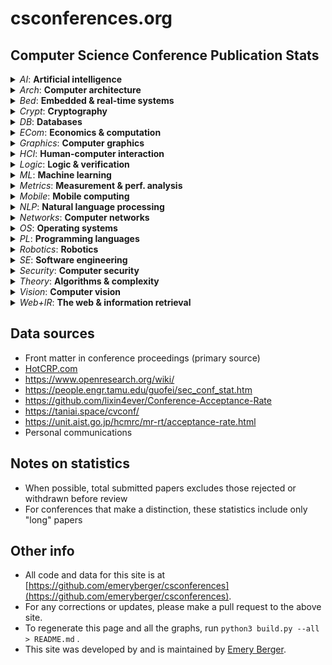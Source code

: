 # csconferences.org

## Computer Science Conference Publication Stats


<details>
<summary>
<em>AI</em>: <b>Artificial intelligence</b>
</summary>
<A NAME="AAAI">
<P><B><A HREF="https://dblp.org/db/conf/aaai/index.html">AAAI</A></B>
 <em>mean acceptance rate, last 5 years: 19%</em><br />
<IMG SRC="https://github.com/emeryberger/csconferences/blob/main/graphs/AAAI.png?raw=true" WIDTH="500">

<A NAME="IJCAI">
<P><B><A HREF="https://dblp.org/db/conf/ijcai/index.html">IJCAI</A></B>
 <em>mean acceptance rate, last 5 years: 16%</em><br />
<IMG SRC="https://github.com/emeryberger/csconferences/blob/main/graphs/IJCAI.png?raw=true" WIDTH="500">

</details>

<details>
<summary>
<em>Arch</em>: <b>Computer architecture</b>
</summary>
<A NAME="ASPLOS">
<P><B><A HREF="https://dblp.org/db/conf/asplos/index.html">ASPLOS</A></B>
 <em>mean acceptance rate, last 5 years: 21%</em><br />
<IMG SRC="https://github.com/emeryberger/csconferences/blob/main/graphs/ASPLOS.png?raw=true" WIDTH="500">

<A NAME="HPCA">
<P><B><A HREF="https://dblp.org/db/conf/hpca/index.html">HPCA</A></B>
 <em>mean acceptance rate, last 5 years: 25%</em><br />
<IMG SRC="https://github.com/emeryberger/csconferences/blob/main/graphs/HPCA.png?raw=true" WIDTH="500">

<A NAME="ISCA">
<P><B><A HREF="https://dblp.org/db/conf/isca/index.html">ISCA</A></B>
 <em>mean acceptance rate, last 5 years: 18%</em><br />
<IMG SRC="https://github.com/emeryberger/csconferences/blob/main/graphs/ISCA.png?raw=true" WIDTH="500">

<A NAME="MICRO">
<P><B><A HREF="https://dblp.org/db/conf/micro/index.html">MICRO</A></B>
 <em>mean acceptance rate, last 5 years: 22%</em><br />
<IMG SRC="https://github.com/emeryberger/csconferences/blob/main/graphs/MICRO.png?raw=true" WIDTH="500">

</details>

<details>
<summary>
<em>Bed</em>: <b>Embedded & real-time systems</b>
</summary>
<A NAME="RTAS">
<P><B><A HREF="https://dblp.org/db/conf/rtas/index.html">RTAS</A></B>
 <em>mean acceptance rate, last 5 years: 28%</em><br />
<IMG SRC="https://github.com/emeryberger/csconferences/blob/main/graphs/RTAS.png?raw=true" WIDTH="500">

<A NAME="RTSS">
<P><B><A HREF="https://dblp.org/db/conf/rtss/index.html">RTSS</A></B>
 <em>mean acceptance rate, last 5 years: 25%</em><br />
<IMG SRC="https://github.com/emeryberger/csconferences/blob/main/graphs/RTSS.png?raw=true" WIDTH="500">

</details>

<details>
<summary>
<em>Crypt</em>: <b>Cryptography</b>
</summary>
<A NAME="CRYPTO">
<P><B><A HREF="https://dblp.org/db/conf/crypto/index.html">CRYPTO</A></B>
 <em>mean acceptance rate, last 5 years: 23%</em><br />
<IMG SRC="https://github.com/emeryberger/csconferences/blob/main/graphs/CRYPTO.png?raw=true" WIDTH="500">

<A NAME="EuroCrypt">
<P><B><A HREF="https://dblp.org/db/conf/eurocrypt/index.html">EuroCrypt</A></B>
 <em>mean acceptance rate, last 5 years: 22%</em><br />
<IMG SRC="https://github.com/emeryberger/csconferences/blob/main/graphs/EuroCrypt.png?raw=true" WIDTH="500">

</details>

<details>
<summary>
<em>DB</em>: <b>Databases</b>
</summary>
<A NAME="ICDE">
<P><B><A HREF="https://dblp.org/db/conf/icde/index.html">ICDE</A></B>
 <em>mean acceptance rate, last 5 years: 24%</em><br />
<IMG SRC="https://github.com/emeryberger/csconferences/blob/main/graphs/ICDE.png?raw=true" WIDTH="500">

<A NAME="PODS">
<P><B><A HREF="https://dblp.org/db/conf/pods/index.html">PODS</A></B>
 <em>mean acceptance rate, last 5 years: 36%</em><br />
<IMG SRC="https://github.com/emeryberger/csconferences/blob/main/graphs/PODS.png?raw=true" WIDTH="500">

<A NAME="SIGMOD">
<P><B><A HREF="https://dblp.org/db/conf/sigmod/index.html">SIGMOD</A></B>
 <em>mean acceptance rate, last 5 years: 28%</em><br />
<IMG SRC="https://github.com/emeryberger/csconferences/blob/main/graphs/SIGMOD.png?raw=true" WIDTH="500">

<A NAME="VLDB">
<P><B><A HREF="https://dblp.org/db/conf/vldb/index.html">VLDB</A></B>
 <em>mean acceptance rate, last 5 years: 23%</em><br />
<IMG SRC="https://github.com/emeryberger/csconferences/blob/main/graphs/VLDB.png?raw=true" WIDTH="500">

</details>

<details>
<summary>
<em>ECom</em>: <b>Economics & computation</b>
</summary>
<A NAME="EC">
<P><B><A HREF="https://dblp.org/db/conf/ec/index.html">EC</A></B>
 <em>mean acceptance rate, last 5 years: 25%</em><br />
<IMG SRC="https://github.com/emeryberger/csconferences/blob/main/graphs/EC.png?raw=true" WIDTH="500">

</details>

<details>
<summary>
<em>Graphics</em>: <b>Computer graphics</b>
</summary>
<A NAME="SIGGRAPH">
<P><B><A HREF="https://dblp.org/db/conf/siggraph/index.html">SIGGRAPH</A></B>
 <em>mean acceptance rate, last 5 years: 28%</em><br />
<IMG SRC="https://github.com/emeryberger/csconferences/blob/main/graphs/SIGGRAPH.png?raw=true" WIDTH="500">

</details>

<details>
<summary>
<em>HCI</em>: <b>Human-computer interaction</b>
</summary>
<A NAME="CHI">
<P><B><A HREF="https://dblp.org/db/conf/chi/index.html">CHI</A></B>
 <em>mean acceptance rate, last 5 years: 25%</em><br />
<IMG SRC="https://github.com/emeryberger/csconferences/blob/main/graphs/CHI.png?raw=true" WIDTH="500">

<A NAME="UIST">
<P><B><A HREF="https://dblp.org/db/conf/uist/index.html">UIST</A></B>
 <em>mean acceptance rate, last 5 years: 24%</em><br />
<IMG SRC="https://github.com/emeryberger/csconferences/blob/main/graphs/UIST.png?raw=true" WIDTH="500">

</details>

<details>
<summary>
<em>Logic</em>: <b>Logic & verification</b>
</summary>
<A NAME="CAV">
<P><B><A HREF="https://dblp.org/db/conf/cav/index.html">CAV</A></B>
 <em>mean acceptance rate, last 5 years: 20%</em><br />
<IMG SRC="https://github.com/emeryberger/csconferences/blob/main/graphs/CAV.png?raw=true" WIDTH="500">

<A NAME="LICS">
<P><B><A HREF="https://dblp.org/db/conf/lics/index.html">LICS</A></B>
 <em>mean acceptance rate, last 5 years: 39%</em><br />
<IMG SRC="https://github.com/emeryberger/csconferences/blob/main/graphs/LICS.png?raw=true" WIDTH="500">

</details>

<details>
<summary>
<em>ML</em>: <b>Machine learning</b>
</summary>
<A NAME="ICLR">
<P><B><A HREF="https://dblp.org/db/conf/iclr/index.html">ICLR</A></B>
 <em>mean acceptance rate, last 5 years: 30%</em><br />
<IMG SRC="https://github.com/emeryberger/csconferences/blob/main/graphs/ICLR.png?raw=true" WIDTH="500">

<A NAME="ICML">
<P><B><A HREF="https://dblp.org/db/conf/icml/index.html">ICML</A></B>
 <em>mean acceptance rate, last 5 years: 23%</em><br />
<IMG SRC="https://github.com/emeryberger/csconferences/blob/main/graphs/ICML.png?raw=true" WIDTH="500">

<A NAME="NeurIPS">
<P><B><A HREF="https://dblp.org/db/conf/neurips/index.html">NeurIPS</A></B>
 <em>mean acceptance rate, last 5 years: 22%</em><br />
<IMG SRC="https://github.com/emeryberger/csconferences/blob/main/graphs/NeurIPS.png?raw=true" WIDTH="500">

</details>

<details>
<summary>
<em>Metrics</em>: <b>Measurement & perf. analysis</b>
</summary>
<A NAME="IMC">
<P><B><A HREF="https://dblp.org/db/conf/imc/index.html">IMC</A></B>
 <em>mean acceptance rate, last 5 years: 31%</em><br />
<IMG SRC="https://github.com/emeryberger/csconferences/blob/main/graphs/IMC.png?raw=true" WIDTH="500">

<A NAME="SIGMETRICS">
<P><B><A HREF="https://dblp.org/db/conf/sigmetrics/index.html">SIGMETRICS</A></B>
 <em>mean acceptance rate, last 5 years: 17%</em><br />
<IMG SRC="https://github.com/emeryberger/csconferences/blob/main/graphs/SIGMETRICS.png?raw=true" WIDTH="500">

</details>

<details>
<summary>
<em>Mobile</em>: <b>Mobile computing</b>
</summary>
<A NAME="MobiCom">
<P><B><A HREF="https://dblp.org/db/conf/mobicom/index.html">MobiCom</A></B>
 <em>mean acceptance rate, last 5 years: 18%</em><br />
<IMG SRC="https://github.com/emeryberger/csconferences/blob/main/graphs/MobiCom.png?raw=true" WIDTH="500">

</details>

<details>
<summary>
<em>NLP</em>: <b>Natural language processing</b>
</summary>
<A NAME="ACL">
<P><B><A HREF="https://dblp.org/db/conf/acl/index.html">ACL</A></B>
 <em>mean acceptance rate, last 5 years: 26%</em><br />
<IMG SRC="https://github.com/emeryberger/csconferences/blob/main/graphs/ACL.png?raw=true" WIDTH="500">

<A NAME="EMNLP">
<P><B><A HREF="https://dblp.org/db/conf/emnlp/index.html">EMNLP</A></B>
 <em>mean acceptance rate, last 5 years: 25%</em><br />
<IMG SRC="https://github.com/emeryberger/csconferences/blob/main/graphs/EMNLP.png?raw=true" WIDTH="500">

</details>

<details>
<summary>
<em>Networks</em>: <b>Computer networks</b>
</summary>
<A NAME="NSDI">
<P><B><A HREF="https://dblp.org/db/conf/nsdi/index.html">NSDI</A></B>
 <em>mean acceptance rate, last 5 years: 17%</em><br />
<IMG SRC="https://github.com/emeryberger/csconferences/blob/main/graphs/NSDI.png?raw=true" WIDTH="500">

<A NAME="SIGCOMM">
<P><B><A HREF="https://dblp.org/db/conf/sigcomm/index.html">SIGCOMM</A></B>
 <em>mean acceptance rate, last 5 years: 19%</em><br />
<IMG SRC="https://github.com/emeryberger/csconferences/blob/main/graphs/SIGCOMM.png?raw=true" WIDTH="500">

</details>

<details>
<summary>
<em>OS</em>: <b>Operating systems</b>
</summary>
<A NAME="EuroSys">
<P><B><A HREF="https://dblp.org/db/conf/eurosys/index.html">EuroSys</A></B>
 <em>mean acceptance rate, last 5 years: 21%</em><br />
<IMG SRC="https://github.com/emeryberger/csconferences/blob/main/graphs/EuroSys.png?raw=true" WIDTH="500">

<A NAME="FAST">
<P><B><A HREF="https://dblp.org/db/conf/fast/index.html">FAST</A></B>
 <em>mean acceptance rate, last 5 years: 19%</em><br />
<IMG SRC="https://github.com/emeryberger/csconferences/blob/main/graphs/FAST.png?raw=true" WIDTH="500">

<A NAME="OSDI">
<P><B><A HREF="https://dblp.org/db/conf/osdi/index.html">OSDI</A></B>
 <em>mean acceptance rate, last 5 years: 18%</em><br />
<IMG SRC="https://github.com/emeryberger/csconferences/blob/main/graphs/OSDI.png?raw=true" WIDTH="500">

<A NAME="SOSP">
<P><B><A HREF="https://dblp.org/db/conf/sosp/index.html">SOSP</A></B>
 <em>mean acceptance rate, last 5 years: 16%</em><br />
<IMG SRC="https://github.com/emeryberger/csconferences/blob/main/graphs/SOSP.png?raw=true" WIDTH="500">

<A NAME="USENIX-ATC">
<P><B><A HREF="https://dblp.org/db/conf/usenix-atc/index.html">USENIX-ATC</A></B>
 <em>mean acceptance rate, last 5 years: 20%</em><br />
<IMG SRC="https://github.com/emeryberger/csconferences/blob/main/graphs/USENIX-ATC.png?raw=true" WIDTH="500">

</details>

<details>
<summary>
<em>PL</em>: <b>Programming languages</b>
</summary>
<A NAME="CC">
<P><B><A HREF="https://dblp.org/db/conf/cc/index.html">CC</A></B>
 <em>mean acceptance rate, last 5 years: 39%</em><br />
<IMG SRC="https://github.com/emeryberger/csconferences/blob/main/graphs/CC.png?raw=true" WIDTH="500">

<A NAME="CGO">
<P><B><A HREF="https://dblp.org/db/conf/cgo/index.html">CGO</A></B>
 <em>mean acceptance rate, last 5 years: 30%</em><br />
<IMG SRC="https://github.com/emeryberger/csconferences/blob/main/graphs/CGO.png?raw=true" WIDTH="500">

<A NAME="ECOOP">
<P><B><A HREF="https://dblp.org/db/conf/ecoop/index.html">ECOOP</A></B>
 <em>mean acceptance rate, last 5 years: 41%</em><br />
<IMG SRC="https://github.com/emeryberger/csconferences/blob/main/graphs/ECOOP.png?raw=true" WIDTH="500">

<A NAME="ICFP">
<P><B><A HREF="https://dblp.org/db/conf/icfp/index.html">ICFP</A></B>
 <em>mean acceptance rate, last 5 years: 34%</em><br />
<IMG SRC="https://github.com/emeryberger/csconferences/blob/main/graphs/ICFP.png?raw=true" WIDTH="500">

<A NAME="ISMM">
<P><B><A HREF="https://dblp.org/db/conf/ismm/index.html">ISMM</A></B>
 <em>mean acceptance rate, last 5 years: 52%</em><br />
<IMG SRC="https://github.com/emeryberger/csconferences/blob/main/graphs/ISMM.png?raw=true" WIDTH="500">

<A NAME="OOPSLA">
<P><B><A HREF="https://dblp.org/db/conf/oopsla/index.html">OOPSLA</A></B>
 <em>mean acceptance rate, last 5 years: 34%</em><br />
<IMG SRC="https://github.com/emeryberger/csconferences/blob/main/graphs/OOPSLA.png?raw=true" WIDTH="500">

<A NAME="PLDI">
<P><B><A HREF="https://dblp.org/db/conf/pldi/index.html">PLDI</A></B>
 <em>mean acceptance rate, last 5 years: 24%</em><br />
<IMG SRC="https://github.com/emeryberger/csconferences/blob/main/graphs/PLDI.png?raw=true" WIDTH="500">

<A NAME="POPL">
<P><B><A HREF="https://dblp.org/db/conf/popl/index.html">POPL</A></B>
 <em>mean acceptance rate, last 5 years: 25%</em><br />
<IMG SRC="https://github.com/emeryberger/csconferences/blob/main/graphs/POPL.png?raw=true" WIDTH="500">

<A NAME="PPoPP">
<P><B><A HREF="https://dblp.org/db/conf/ppopp/index.html">PPoPP</A></B>
 <em>mean acceptance rate, last 5 years: 22%</em><br />
<IMG SRC="https://github.com/emeryberger/csconferences/blob/main/graphs/PPoPP.png?raw=true" WIDTH="500">

</details>

<details>
<summary>
<em>Robotics</em>: <b>Robotics</b>
</summary>
<A NAME="ICRA">
<P><B><A HREF="https://dblp.org/db/conf/icra/index.html">ICRA</A></B>
 <em>mean acceptance rate, last 5 years: 43%</em><br />
<IMG SRC="https://github.com/emeryberger/csconferences/blob/main/graphs/ICRA.png?raw=true" WIDTH="500">

<A NAME="IROS">
<P><B><A HREF="https://dblp.org/db/conf/iros/index.html">IROS</A></B>
 <em>mean acceptance rate, last 5 years: 46%</em><br />
<IMG SRC="https://github.com/emeryberger/csconferences/blob/main/graphs/IROS.png?raw=true" WIDTH="500">

</details>

<details>
<summary>
<em>SE</em>: <b>Software engineering</b>
</summary>
<A NAME="ASE">
<P><B><A HREF="https://dblp.org/db/conf/ase/index.html">ASE</A></B>
 <em>mean acceptance rate, last 5 years: 21%</em><br />
<IMG SRC="https://github.com/emeryberger/csconferences/blob/main/graphs/ASE.png?raw=true" WIDTH="500">

<A NAME="FSE">
<P><B><A HREF="https://dblp.org/db/conf/fse/index.html">FSE</A></B>
 <em>mean acceptance rate, last 5 years: 24%</em><br />
<IMG SRC="https://github.com/emeryberger/csconferences/blob/main/graphs/FSE.png?raw=true" WIDTH="500">

<A NAME="ICSE">
<P><B><A HREF="https://dblp.org/db/conf/icse/index.html">ICSE</A></B>
 <em>mean acceptance rate, last 5 years: 23%</em><br />
<IMG SRC="https://github.com/emeryberger/csconferences/blob/main/graphs/ICSE.png?raw=true" WIDTH="500">

<A NAME="ISSTA">
<P><B><A HREF="https://dblp.org/db/conf/issta/index.html">ISSTA</A></B>
 <em>mean acceptance rate, last 5 years: 24%</em><br />
<IMG SRC="https://github.com/emeryberger/csconferences/blob/main/graphs/ISSTA.png?raw=true" WIDTH="500">

</details>

<details>
<summary>
<em>Security</em>: <b>Computer security</b>
</summary>
<A NAME="CCS">
<P><B><A HREF="https://dblp.org/db/conf/ccs/index.html">CCS</A></B>
 <em>mean acceptance rate, last 5 years: 18%</em><br />
<IMG SRC="https://github.com/emeryberger/csconferences/blob/main/graphs/CCS.png?raw=true" WIDTH="500">

<A NAME="NDSS">
<P><B><A HREF="https://dblp.org/db/conf/ndss/index.html">NDSS</A></B>
 <em>mean acceptance rate, last 5 years: 17%</em><br />
<IMG SRC="https://github.com/emeryberger/csconferences/blob/main/graphs/NDSS.png?raw=true" WIDTH="500">

<A NAME="Oakland">
<P><B><A HREF="https://dblp.org/db/conf/oakland/index.html">Oakland</A></B>
 <em>mean acceptance rate, last 5 years: 13%</em><br />
<IMG SRC="https://github.com/emeryberger/csconferences/blob/main/graphs/Oakland.png?raw=true" WIDTH="500">

<A NAME="UsenixSec">
<P><B><A HREF="https://dblp.org/db/conf/usenixsec/index.html">UsenixSec</A></B>
 <em>mean acceptance rate, last 5 years: 22%</em><br />
<IMG SRC="https://github.com/emeryberger/csconferences/blob/main/graphs/UsenixSec.png?raw=true" WIDTH="500">

</details>

<details>
<summary>
<em>Theory</em>: <b>Algorithms & complexity</b>
</summary>
<A NAME="FOCS">
<P><B><A HREF="https://dblp.org/db/conf/focs/index.html">FOCS</A></B>
 <em>mean acceptance rate, last 5 years: 32%</em><br />
<IMG SRC="https://github.com/emeryberger/csconferences/blob/main/graphs/FOCS.png?raw=true" WIDTH="500">

<A NAME="SODA">
<P><B><A HREF="https://dblp.org/db/conf/soda/index.html">SODA</A></B>
 <em>mean acceptance rate, last 5 years: 31%</em><br />
<IMG SRC="https://github.com/emeryberger/csconferences/blob/main/graphs/SODA.png?raw=true" WIDTH="500">

<A NAME="STOC">
<P><B><A HREF="https://dblp.org/db/conf/stoc/index.html">STOC</A></B>
 <em>mean acceptance rate, last 5 years: 27%</em><br />
<IMG SRC="https://github.com/emeryberger/csconferences/blob/main/graphs/STOC.png?raw=true" WIDTH="500">

</details>

<details>
<summary>
<em>Vision</em>: <b>Computer vision</b>
</summary>
<A NAME="CVPR">
<P><B><A HREF="https://dblp.org/db/conf/cvpr/index.html">CVPR</A></B>
 <em>mean acceptance rate, last 5 years: 24%</em><br />
<IMG SRC="https://github.com/emeryberger/csconferences/blob/main/graphs/CVPR.png?raw=true" WIDTH="500">

<A NAME="ECCV">
<P><B><A HREF="https://dblp.org/db/conf/eccv/index.html">ECCV</A></B>
 <em>mean acceptance rate, last 5 years: 28%</em><br />
<IMG SRC="https://github.com/emeryberger/csconferences/blob/main/graphs/ECCV.png?raw=true" WIDTH="500">

<A NAME="ICCV">
<P><B><A HREF="https://dblp.org/db/conf/iccv/index.html">ICCV</A></B>
 <em>mean acceptance rate, last 5 years: 28%</em><br />
<IMG SRC="https://github.com/emeryberger/csconferences/blob/main/graphs/ICCV.png?raw=true" WIDTH="500">

</details>

<details>
<summary>
<em>Web+IR</em>: <b>The web & information retrieval</b>
</summary>
<A NAME="SIGIR">
<P><B><A HREF="https://dblp.org/db/conf/sigir/index.html">SIGIR</A></B>
 <em>mean acceptance rate, last 5 years: 22%</em><br />
<IMG SRC="https://github.com/emeryberger/csconferences/blob/main/graphs/SIGIR.png?raw=true" WIDTH="500">

<A NAME="WSDM">
<P><B><A HREF="https://dblp.org/db/conf/wsdm/index.html">WSDM</A></B>
 <em>mean acceptance rate, last 5 years: 16%</em><br />
<IMG SRC="https://github.com/emeryberger/csconferences/blob/main/graphs/WSDM.png?raw=true" WIDTH="500">

<A NAME="WWW">
<P><B><A HREF="https://dblp.org/db/conf/www/index.html">WWW</A></B>
 <em>mean acceptance rate, last 5 years: 18%</em><br />
<IMG SRC="https://github.com/emeryberger/csconferences/blob/main/graphs/WWW.png?raw=true" WIDTH="500">

</details>


## Data sources

* Front matter in conference proceedings (primary source)
* [HotCRP.com](https://hotcrp.com)
* https://www.openresearch.org/wiki/
* https://people.engr.tamu.edu/guofei/sec_conf_stat.htm
* https://github.com/lixin4ever/Conference-Acceptance-Rate
* https://taniai.space/cvconf/
* https://unit.aist.go.jp/hcmrc/mr-rt/acceptance-rate.html
* Personal communications

## Notes on statistics

* When possible, total submitted papers excludes those rejected or withdrawn before review
* For conferences that make a distinction, these statistics include only "long" papers

## Other info

* All code and data for this site is at [https://github.com/emeryberger/csconferences](https://github.com/emeryberger/csconferences).
* For any corrections or updates, please make a pull request to the above site.
* To regenerate this page and all the graphs, run `python3 build.py --all > README.md` .
* This site was developed by and is maintained by [Emery Berger](https://github.com/emeryberger).
    

